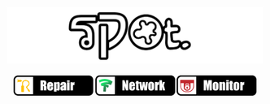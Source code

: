 ## <img alt="cover-github" src="https://github.com/bukanspot/bukanspot/blob/main/spot.png">
<p align="center">
<img src="https://github.com/bukanspot/bukanspot/blob/main/repair.png" width="157">
<img src="https://github.com/bukanspot/bukanspot/blob/main/network.png" width="157">
<img src="https://github.com/bukanspot/bukanspot/blob/main/monitor.png" width="157">
</p>

